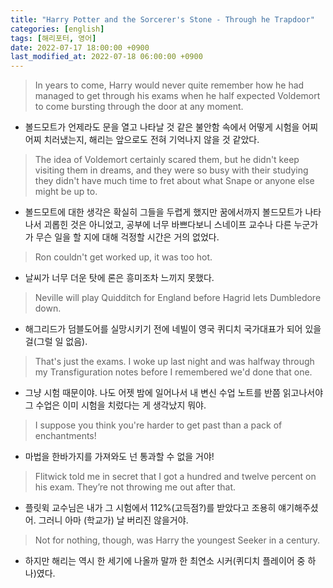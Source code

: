 ```yaml
---
title: "Harry Potter and the Sorcerer's Stone - Through he Trapdoor"
categories: [english]
tags: [해리포터, 영어]
date: 2022-07-17 18:00:00 +0900
last_modified_at: 2022-07-18 06:00:00 +0900
---
```

> In years to come, Harry would never quite remember how he had managed to get through his exams when he half expected Voldemort to come bursting through the door at any moment.
- 볼드모트가 언제라도 문을 열고 나타날 것 같은 불안함 속에서 어떻게 시험을 어찌어찌 치러냈는지, 해리는 앞으로도 전혀 기억나지 않을 것 같았다.

> The idea of Voldemort certainly scared them, but he didn't keep visiting them in dreams, and they were so busy with their studying they didn't have much time to fret about what Snape or anyone else might be up to.
- 볼드모트에 대한 생각은 확실히 그들을 두렵게 했지만 꿈에서까지 볼드모트가 나타나서 괴롭힌 것은 아니었고, 공부에 너무 바쁘다보니 스네이프 교수나 다른 누군가가 무슨 일을 할 지에 대해 걱정할 시간은 거의 없었다.

> Ron couldn't get worked up, it was too hot. 
- 날씨가 너무 더운 탓에 론은 흥미조차 느끼지 못했다.

> Neville will play Quidditch for England before Hagrid lets Dumbledore down.
- 해그리드가 덤블도어를 실망시키기 전에 네빌이 영국 퀴디치 국가대표가 되어 있을 걸(그럴 일 없음).

> That's just the exams. I woke up last night and was halfway through my Transfiguration notes before I remembered we'd done that one.
- 그냥 시험 때문이야. 나도 어젯 밤에 일어나서 내 변신 수업 노트를 반쯤 읽고나서야 그 수업은 이미 시험을 치렀다는 게 생각났지 뭐야.

> I suppose you think you're harder to get past than a pack of enchantments!
- 마법을 한바가지를 가져와도 넌 통과할 수 없을 거야!

> Flitwick told me in secret that I got a hundred and twelve percent on his exam. They’re not throwing me out after that.
- 플릿윅 교수님은 내가 그 시험에서 112%(고득점?)를 받았다고 조용히 얘기해주셨어. 그러니 아마 (학교가) 날 버리진 않을거야.

> Not for nothing, though, was Harry the youngest Seeker in a century.
- 하지만 해리는 역시 한 세기에 나올까 말까 한 최연소 시커(퀴디치 플레이어 중 하나)였다.